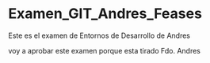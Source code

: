 # Examen_GIT_Andres_Feases
Este es el examen de Entornos de Desarrollo de Andres

voy a aprobar este examen porque esta tirado
Fdo. Andres

